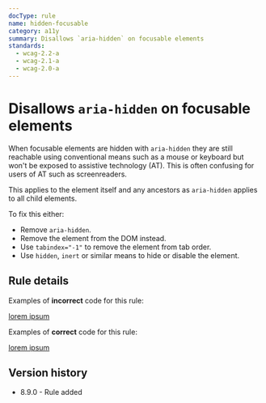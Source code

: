 ```yaml
---
docType: rule
name: hidden-focusable
category: a11y
summary: Disallows `aria-hidden` on focusable elements
standards:
  - wcag-2.2-a
  - wcag-2.1-a
  - wcag-2.0-a
---
```


# Disallows `aria-hidden` on focusable elements

When focusable elements are hidden with `aria-hidden` they are still reachable using conventional means such as a mouse or keyboard but won't be exposed to assistive technology (AT).
This is often confusing for users of AT such as screenreaders.

This applies to the element itself and any ancestors as `aria-hidden` applies to all child elements.

To fix this either:

- Remove `aria-hidden`.
- Remove the element from the DOM instead.
- Use `tabindex="-1"` to remove the element from tab order.
- Use `hidden`, `inert` or similar means to hide or disable the element.

## Rule details

Examples of **incorrect** code for this rule:

<validate name="incorrect" rules="hidden-focusable">
	<a href="#" aria-hidden="true">
		lorem ipsum
	</a>
</validate>

Examples of **correct** code for this rule:

<validate name="correct" rules="hidden-focusable">
	<a href="#">
		lorem ipsum
	</a>
</validate>

## Version history

- 8.9.0 - Rule added
